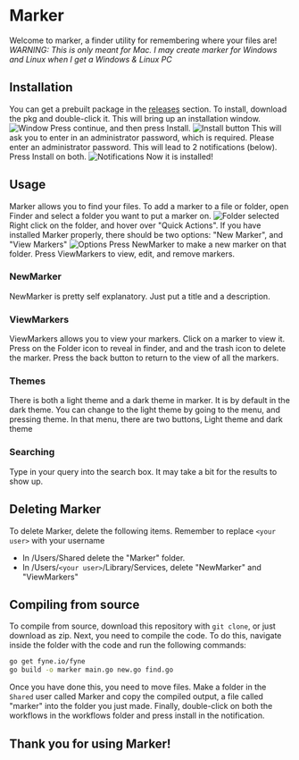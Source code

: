 # Marker

Welcome to marker, a finder utility for remembering where your files are!
*WARNING\: This is only meant for Mac. I may create marker for Windows and Linux when I get a Windows & Linux PC*

## Installation
You can get a prebuilt package in the [releases](https://github.com/Nv7-GitHub/marker/releases/) section.
To install, download the pkg and double-click it. This will bring up an installation window.
![Window](https://i.imgur.com/X70QwNT.png)
Press continue, and then press Install.
![Install button](https://i.imgur.com/LIqs0Ah.png)
This will ask you to enter in an administrator password, which is required. Please enter an administrator password.
This will lead to 2 notifications (below). Press Install on both.
![Notifications](https://i.imgur.com/OKTSkP1.png)
Now it is installed!

## Usage
Marker allows you to find your files. To add a marker to a file or folder, open Finder and select a folder you want to put a marker on.
![Folder selected](https://i.imgur.com/yTrQNW0.png)
Right click on the folder, and hover over "Quick Actions". If you have installed Marker properly, there should be two options: "New Marker", and "View Markers"
![Options](https://i.imgur.com/KfYx7Qz.png)
Press NewMarker to make a new marker on that folder. Press ViewMarkers to view, edit, and remove markers.

### NewMarker
NewMarker is pretty self explanatory. Just put a title and a description.

### ViewMarkers
ViewMarkers allows you to view your markers. Click on a marker to view it. Press on the Folder icon to reveal in finder, and and the trash icon to delete the marker. Press the back button to return to the view of all the markers.

### Themes
There is both a light theme and a dark theme in marker. It is by default in the dark theme. You can change to the light theme by going to the menu, and pressing theme. In that menu, there are two buttons, Light theme and dark theme

### Searching
Type in your query into the search box. It may take a bit for the results to show up. 

## Deleting Marker
To delete Marker, delete the following items. Remember to replace ```<your user>``` with your username
- In /Users/Shared delete the "Marker" folder.
- In /Users/```<your user>```/Library/Services, delete "NewMarker" and "ViewMarkers"

## Compiling from source
To compile from source, download this repository with ```git clone```, or just download as zip.
Next, you need to compile the code. To do this, navigate inside the folder with the code and run the following commands:
```bash
go get fyne.io/fyne
go build -o marker main.go new.go find.go
```
Once you have done this, you need to move files. Make a folder in the ```Shared``` user called Marker and copy the compiled output, a file called "marker" into the folder you just made. Finally, double-click on both the workflows in the workflows folder and press install in the notification.

## Thank you for using Marker!
